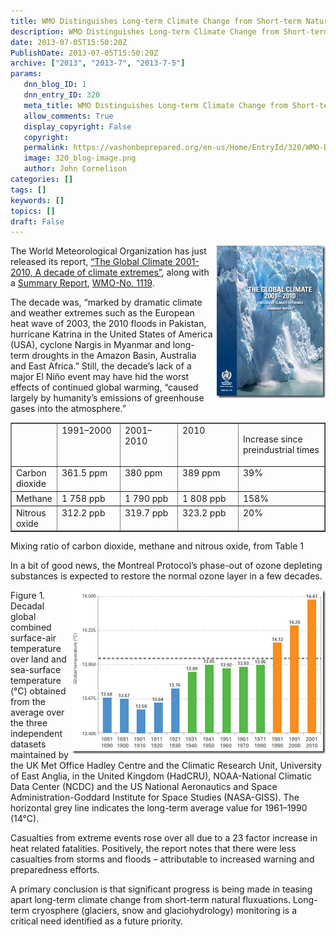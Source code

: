 ```yaml
---
title: WMO Distinguishes Long-term Climate Change from Short-term Natural Variation
description: WMO Distinguishes Long-term Climate Change from Short-term Natural Variation
date: 2013-07-05T15:50:20Z
PublishDate: 2013-07-05T15:50:20Z
archive: ["2013", "2013-7", "2013-7-5"]
params:
   dnn_blog_ID: 1
   dnn_entry_ID: 320
   meta_title: WMO Distinguishes Long-term Climate Change from Short-term Natural Variation
   allow_comments: True
   display_copyright: False
   copyright: 
   permalink: https://vashonbeprepared.org/en-us/Home/EntryId/320/WMO-Distinguishes-Long-term-Climate-Change-from-Short-term-Natural-Variation
   image: 320_blog-image.png
   author: John Cornelison
categories: []
tags: []
keywords: []
topics: []
draft: False
---
```


<p><a href="/images/dnnBlog/1/320/Windows-Live-Writer-4d2df40be572_72C2-WMO-No.1119_2.png"><img title="WMO-No.1119" style="border-top: 0px; border-right: 0px; background-image: none; border-bottom: 0px; float: right; padding-top: 0px; padding-left: 0px; margin: 0px 0px 5px 5px; border-left: 0px; display: inline; padding-right: 0px" border="0" alt="WMO-No.1119" align="right" src="/images/dnnBlog/1/320/Windows-Live-Writer-4d2df40be572_72C2-WMO-No.1119_thumb.png" width="174" height="244" /></a>The World Meteorological Organization has just released its report, <a href="http://library.wmo.int/opac/index.php?lvl=notice_display&amp;id=15112" target="_blank">“The Global Climate 2001-2010, A decade of climate extremes”</a>, along with a <a href="http://library.wmo.int/opac/index.php?lvl=notice_display&amp;id=15110" target="_blank">Summary Report</a>, <a href="http://library.wmo.int/pmb_ged/wmo_1119_en.pdf" target="_blank">WMO-No. 1119</a>.</p>  <p>The decade was, “marked by dramatic climate and weather extremes such as the European heat wave of 2003, the 2010 floods in Pakistan, hurricane Katrina in the United States of America (USA), cyclone Nargis in Myanmar and long-term droughts in the Amazon Basin, Australia and East Africa.” Still, the decade’s lack of a major El Niño event may have hid the worst effects of continued global warming, “caused largely by humanity’s emissions of greenhouse gases into the atmosphere.”</p>  <table cellspacing="0" cellpadding="5" width="424" border="1"><tbody>     <tr>       <td valign="top" width="50">&nbsp;</td>        <td valign="top" width="87">1991–2000</td>        <td valign="top" width="78">2001–2010</td>        <td valign="top" width="83">2010</td>        <td valign="top" width="124">         <p>Increase since&#160; preindustrial times</p>       </td>     </tr>      <tr>       <td valign="top" width="50">Carbon dioxide</td>        <td valign="top" width="87">361.5 ppm</td>        <td valign="top" width="78">380 ppm</td>        <td valign="top" width="83">389 ppm</td>        <td valign="top" width="124">39%</td>     </tr>      <tr>       <td valign="top" width="50">Methane</td>        <td valign="top" width="87">1 758 ppb</td>        <td valign="top" width="78">1 790 ppb</td>        <td valign="top" width="83">1 808 ppb</td>        <td valign="top" width="124">158%</td>     </tr>      <tr>       <td valign="top" width="50">Nitrous oxide</td>        <td valign="top" width="87">312.2 ppb</td>        <td valign="top" width="78">319.7 ppb</td>        <td valign="top" width="83">323.2 ppb</td>        <td valign="top" width="124">20%</td>     </tr>   </tbody></table>  <p>Mixing ratio of carbon dioxide, methane and nitrous oxide, from Table 1</p>  <p>In a bit of good news, the Montreal Protocol’s phase-out of ozone depleting substances is expected to restore the normal ozone layer in a few decades.</p>  <p><a href="/images/dnnBlog/1/320/Windows-Live-Writer-4d2df40be572_72C2-WMO-No.1119.Figure_1_2.png"><img title="WMO-No.1119.Figure 1" style="border-top: 0px; border-right: 0px; background-image: none; border-bottom: 0px; float: right; padding-top: 0px; padding-left: 0px; margin: 0px 0px 5px 5px; border-left: 0px; display: inline; padding-right: 0px" border="0" alt="WMO-No.1119.Figure 1" align="right" src="/images/dnnBlog/1/320/Windows-Live-Writer-4d2df40be572_72C2-WMO-No.1119.Figure_1_thumb.png" width="406" height="262" /></a>Figure 1. Decadal global combined surface-air temperature over land and sea-surface temperature (°C) obtained from the average over the three independent datasets maintained by the UK Met Office Hadley Centre and the Climatic Research Unit, University of East Anglia, in the United Kingdom (HadCRU), NOAA-National Climatic Data Center (NCDC) and the US National Aeronautics and Space Administration-Goddard Institute for Space Studies (NASA-GISS). The horizontal grey line indicates the long-term average value for 1961–1990 (14°C).</p>  <p>Casualties from extreme events rose over all due to a 23 factor increase in heat related fatalities. Positively, the report notes that there were less casualties from storms and floods – attributable to increased warning and preparedness efforts.</p>  <p>A primary conclusion is that significant progress is being made in teasing apart long-term climate change from short-term natural fluxuations. Long-term cryosphere (glaciers, snow and glaciohydrology) monitoring is a critical need identified as a future priority.</p>
